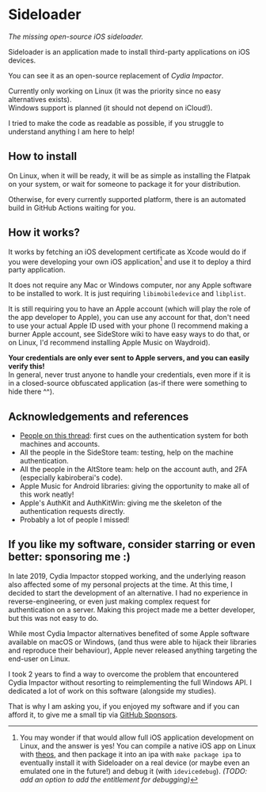 # Sideloader

*The missing open-source iOS sideloader.*

Sideloader is an application made to install third-party applications on iOS devices.

You can see it as an open-source replacement of _Cydia Impactor_.

Currently only working on Linux (it was the priority since no easy alternatives exists). \
Windows support is planned (it should not depend on iCloud!).

I tried to make the code as readable as possible, if you struggle to understand anything
I am here to help!

## How to install

On Linux, when it will be ready, it will be as simple as installing the Flatpak on your
system, or wait for someone to package it for your distribution.

Otherwise, for every currently supported platform, there is an automated build in GitHub
Actions waiting for you.

## How it works?

It works by fetching an iOS development certificate as Xcode would do if you were
developing your own iOS application[^1] and use it to deploy a third party application.

It does not require any Mac or Windows computer, nor any Apple software to be
installed to work. It is just requiring `libimobiledevice` and `libplist`.

It is still requiring you to have an Apple account (which will play the role of the
app developer to Apple), you can use any account for that, don't need to use your actual
Apple ID used with your phone (I recommend making a burner Apple account, see SideStore 
wiki to have easy ways to do that, or on Linux, I'd recommend installing Apple Music on 
Waydroid).

**Your credentials are only ever sent to Apple servers, and you can easily verify this!**\
In general, never trust anyone to handle your credentials, even more if it is in a
closed-source obfuscated application (as-if there were something to hide there ^^).

[^1]: You may wonder if that would allow full iOS application development on Linux, and
the answer is yes! You can compile a native iOS app on Linux with 
[theos](https://theos.dev), and then package it into an ipa with `make package ipa` to
eventually install it with Sideloader on a real device (or maybe even an emulated one
in the future!) and debug it (with `idevicedebug`). _(TODO: add an option to add the
entitlement for debugging)_

## Acknowledgements and references

- [People on this thread](https://github.com/horrorho/InflatableDonkey/issues/87): first
cues on the authentication system for both machines and accounts.
- All the people in the SideStore team: testing, help on the machine authentication.
- All the people in the AltStore team: help on the account auth, and 2FA (especially 
kabiroberai's code).
- Apple Music for Android libraries: giving the opportunity to make all of this work 
neatly!
- Apple's AuthKit and AuthKitWin: giving me the skeleton of
the authentication requests directly.
- Probably a lot of people I missed!

## If you like my software, consider starring or even better: sponsoring me :)

In late 2019, Cydia Impactor stopped working, and the underlying reason also affected
some of my personal projects at the time. At this time, I decided to start the development
of an alternative. I had no experience in reverse-engineering, or even just making complex
request for authentication on a server. Making this project made me a better developer,
but this was not easy to do. 

While most Cydia Impactor alternatives benefited of some Apple software available on
macOS or Windows, (and thus were able to hijack their libraries and reproduce their
behaviour), Apple never released anything targeting the end-user on Linux.

I took 2 years to find a way to overcome the problem that encountered Cydia Impactor
without resorting to reimplementing the full Windows API. I dedicated a lot of work
on this software (alongside my studies). 

That is why I am asking you, if you enjoyed my software and if you can afford it, to give me a small tip via [GitHub
Sponsors](https://github.com/sponsors/Dadoum).